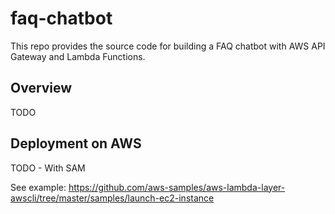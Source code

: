 # faq-chatbot

This repo provides the source code for building a FAQ chatbot with AWS API Gateway and Lambda Functions.

## Overview

TODO

## Deployment on AWS

TODO - With SAM

See example: https://github.com/aws-samples/aws-lambda-layer-awscli/tree/master/samples/launch-ec2-instance
